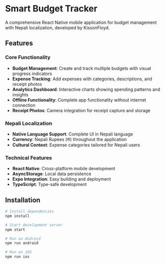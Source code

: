 # Smart Budget Tracker

A comprehensive React Native mobile application for budget management with Nepali localization, developed by KissonFloyd.

## Features

### Core Functionality
- **Budget Management**: Create and track multiple budgets with visual progress indicators
- **Expense Tracking**: Add expenses with categories, descriptions, and receipt photos
- **Analytics Dashboard**: Interactive charts showing spending patterns and insights
- **Offline Functionality**: Complete app functionality without internet connection
- **Receipt Photos**: Camera integration for receipt capture and storage

### Nepali Localization
- **Native Language Support**: Complete UI in Nepali language
- **Currency**: Nepali Rupees (रू) throughout the application
- **Cultural Context**: Expense categories tailored for Nepali users

### Technical Features
- **React Native**: Cross-platform mobile development
- **AsyncStorage**: Local data persistence
- **Expo Integration**: Easy building and deployment
- **TypeScript**: Type-safe development

## Installation

```bash
# Install dependencies
npm install

# Start development server
npm start

# Run on Android
npm run android

# Run on iOS
npm run ios
